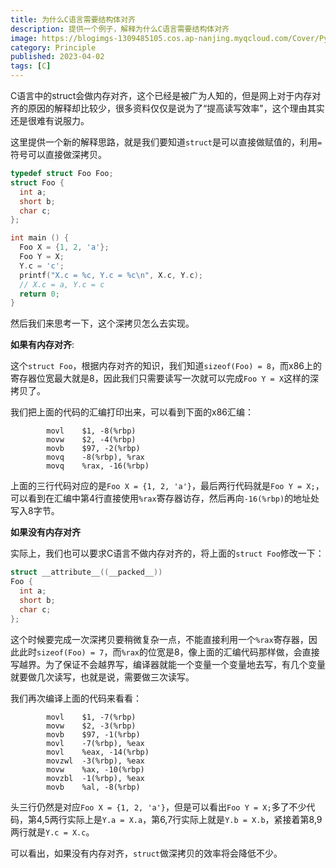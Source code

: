 ```yaml
---
title: 为什么C语言需要结构体对齐
description: 提供一个例子，解释为什么C语言需要结构体对齐
image: https://blogimgs-1309485105.cos.ap-nanjing.myqcloud.com/Cover/Python/1.jpg
category: Principle
published: 2023-04-02
tags: [C]
---
```


C语言中的struct会做内存对齐，这个已经是被广为人知的，但是网上对于内存对齐的原因的解释却比较少，很多资料仅仅是说为了“提高读写效率"，这个理由其实还是很难有说服力。

这里提供一个新的解释思路，就是我们要知道`struct`是可以直接做赋值的，利用`=`符号可以直接做深拷贝。

```c
typedef struct Foo Foo;
struct Foo {
  int a;
  short b;
  char c;
};

int main () {
  Foo X = {1, 2, 'a'};
  Foo Y = X;
  Y.c = 'c';
  printf("X.c = %c, Y.c = %c\n", X.c, Y.c);
  // X.c = a, Y.c = c
  return 0;
}
```

然后我们来思考一下，这个深拷贝怎么去实现。

**如果有内存对齐**:

这个`struct Foo`，根据内存对齐的知识，我们知道`sizeof(Foo) = 8`，而x86上的寄存器位宽最大就是8，因此我们只需要读写一次就可以完成`Foo Y = X`这样的深拷贝了。

我们把上面的代码的汇编打印出来，可以看到下面的x86汇编：

```x86asm
        movl    $1, -8(%rbp)
        movw    $2, -4(%rbp)
        movb    $97, -2(%rbp)
        movq    -8(%rbp), %rax
        movq    %rax, -16(%rbp)
```

上面的三行代码对应的是`Foo X = {1, 2, 'a'}`，最后两行代码就是`Foo Y = X;`，可以看到在汇编中第4行直接使用`%rax`寄存器访存，然后再向`-16(%rbp)`的地址处写入8字节。

**如果没有内存对齐**

实际上，我们也可以要求C语言不做内存对齐的，将上面的`struct Foo`修改一下：

```c
struct __attribute__((__packed__)) 
Foo {
  int a;
  short b;
  char c;
};
```

这个时候要完成一次深拷贝要稍微复杂一点，不能直接利用一个`%rax`寄存器，因此此时`sizeof(Foo) = 7`，而`%rax`的位宽是8，像上面的汇编代码那样做，会直接写越界。为了保证不会越界写，编译器就能一个变量一个变量地去写，有几个变量就要做几次读写，也就是说，需要做三次读写。

我们再次编译上面的代码来看看：

```x86asm
        movl    $1, -7(%rbp)
        movw    $2, -3(%rbp)
        movb    $97, -1(%rbp)
        movl    -7(%rbp), %eax
        movl    %eax, -14(%rbp)
        movzwl  -3(%rbp), %eax
        movw    %ax, -10(%rbp)
        movzbl  -1(%rbp), %eax
        movb    %al, -8(%rbp)
```

头三行仍然是对应`Foo X = {1, 2, 'a'}`，但是可以看出`Foo Y = X;`多了不少代码，第4,5两行实际上是`Y.a = X.a`，第6,7行实际上就是`Y.b = X.b`，紧接着第8,9两行就是`Y.c = X.c`。

可以看出，如果没有内存对齐，`struct`做深拷贝的效率将会降低不少。
